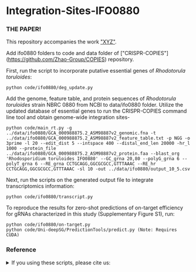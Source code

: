 # Integration-Sites-IFO0880

### THE PAPER!
This repository accompanies the work ["XYZ"](https://www.google.com).

Add ifo0880 folders to code and data folder of ["CRISPR-COPIES"] (https://github.com/Zhao-Group/COPIES) repository.

First, run the script to incorporate putative essential genes of *Rhodotorula toruloides*:
```
python code/ifo0880/deg_update.py
```

Add the genome, feature table, and protein sequences of *Rhodotorula toruloides* strain NBRC 0880 from NCBI to data/ifo0880 folder. Utilize the updated database of essential genes to run the CRISPR-COPIES command line tool and obtain genome-wide integration sites- 
```
python code/main_rt.py -g ../data/ifo0880/GCA_000988875.2_ASM98887v2_genomic.fna -t ../data/ifo0880/GCA_000988875.2_ASM98887v2_feature_table.txt -p NGG -o 3prime -l 20 --edit_dist 5 --intspace 400 --distal_end_len 20000 -hr_l 1000 --protein_file ../data/ifo0880/GCA_000988875.2_ASM98887v2_protein.faa --blast_org 'Rhodosporidium toruloides IFO0880' --GC_grna 20,80 --polyG_grna 6 --polyT_grna 6 --RE_grna CCTGCAGG,GGCGCGCC,GTTTAAAC --RE_hr CCTGCAGG,GGCGCGCC,GTTTAAAC -sl 10 -out ../data/ifo0880/output_10_5.csv
```

Next, run the scripts on the generated output file to integrate transcriptomics information:
```
python code/ifo0880/transcript.py
```

To reproduce the results for zero-shot predictions of on-target efficiency for gRNAs characterized in this study (Supplementary Figure S1), run:
```
python code/ifo0880/on-target.py
python code/Uni-deepSG/PredictionTools/predict.py (Note: Requires CUDA)
```

### Reference
<details>
<summary>If you using these scripts, please cite us:</summary>

```bibtex

```
</details>
